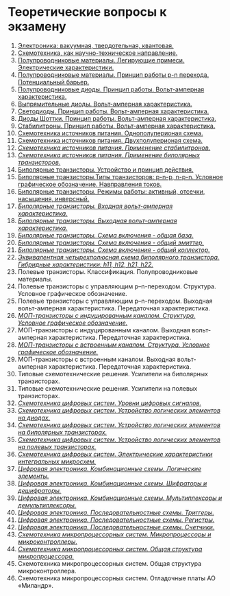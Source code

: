 # Теоретические вопросы к экзамену

1. [Электроника: вакуумная, твердотельная, квантовая.](1.md)
2. [Схемотехника, как научно-техническое направление.](2.md)
3. [Полупроводниковые материалы. Легирующие примеси. Электрические характеристики.](3.md)
4. [Полупроводниковые материалы. Принцип работы p-n перехода. Потенциальный барьер.](4.md)
5. [Полупроводниковые диоды. Принцип работы. Вольт-амперная характеристика.](5.md)
6. [Выпрямительные диоды. Вольт-амперная характеристика.](6.md)
7. [Светодиоды. Принцип работы. Вольт-амперная характеристика.](7.md)
8. [Диоды Шоттки. Принцип работы. Вольт-амперная характеристика.](8.md)
9. [Стабилитроны. Принцип работы. Вольт-амперная характеристика.](9.md)
10. [Схемотехника источников питания. Однополуперионая схема.](10.md)
11. [Схемотехника источников питания. Двухполуперионая схема.](11.md)
12. [*Схемотехника источников питания. Применение стабилитронов.*](12.md)
13. [*Схемотехника источников питания. Применение биполярных транзисторов.*](13.md)
14. [Биполярные транзисторы. Устройство и принцип действия.](14.md)
15. [Биполярные транзисторы.Типы транзисторов: p-n-p, n-p-n. Условное графическое обозначение. Навправления токов.](15.md)
16. [Биполярные транзисторы. Режимы работы: активный, отсечки, насыщения, инверсный.](16.md)
17. [*Биполярные транзисторы. Входная вольт-амперная характеристика.*](17.md)
18. [*Биполярные транзисторы. Выходная вольт-амперная характеристика.*](18.md)
19. [*Биполярные транзисторы. Схема включения - общая база.*](19.md)
20. [*Биполярные транзисторы. Схема включения - общий эмиттер.*](20.md)
21. [*Биполярные транзисторы. Схема включения - общий коллектор.*](21.md)
22. [*Эквивалентная четырехполюсная схема биполярного транзистора. Гибридные характеристики: h11, h12, h21, h22.*](22.md)
23. Полевые транзисторы. Классификация. Полупроводниковые материалы.
24. Полевые транзисторы с управляющим p–n-переходом. Структура. Условное графическое обозначение.
25. Полевые транзисторы с управляющим p–n-переходом. Выходная вольт-амперная характеристика. Передаточная характеристика.
26. [*МОП-транзисторы с индуцированным каналом. Структура. Условное графическое обозначение.*](26.md)
27. МОП-транзисторы с индуцированным каналом. Выходная вольт-амперная характеристика. Передаточная характеристика.
28. [*МОП-транзисторы с встроенным каналом. Структура. Условное графическое обозначение.*](28.md)
29. МОП-транзисторы с встроенным каналом. Выходная вольт-амперная характеристика. Передаточная характеристика.
30. Типовые схемотехнические решения. Усилители на биполярных транзисторах.
31. Типовые схемотехнические решения. Усилители на полевых транзисторах.
32. [*Схемотехника цифровых систем. Уровни цифровых сигналов.*](32.md)
33. [*Схемотехника цифровых систем. Устройство логических элементов на диодах.*](33.md)
34. [*Схемотехника цифровых систем. Устройство логических элементов на биполярных транзисторах.*](34.md)
34. [*Схемотехника цифровых систем. Устройство логических элементов на полевых транзисторах.*](34_2.md)
35. [*Схемотехника цифровых систем. Электрические характеристики интегральных микросхем.*](35.md)
36. [*Цифровая электроника. Комбинационные схемы. Логические элементы.*](36.md)
37. [*Цифровая электроника. Комбинационные схемы. Шифраторы и дешифраторы.*](37.md)
38. [*Цифровая электроника. Комбинационные схемы. Мультиплексоры и демультиплексоры.*](38.md)
39. [*Цифровая электроника. Последовательностные схемы. Триггеры.*](39.md)
40. [*Цифровая электроника. Последовательностные схемы. Регистры.*](40.md)
41. [*Цифровая электроника. Последовательностные схемы. Счетчики.*](41.md)
42. [*Схемотехника микропроцессорных систем. Микропроцессоры и микроконтроллеры.*](42.md)
43. [*Схемотехника микропроцессорных систем. Общая структура микропроцессора.*](43.md)
44. Схемотехника микропроцессорных систем. Общая структура микроконтроллера.
45. Схемотехника микропроцессорных систем. Отладочные платы АО «Миландр».
